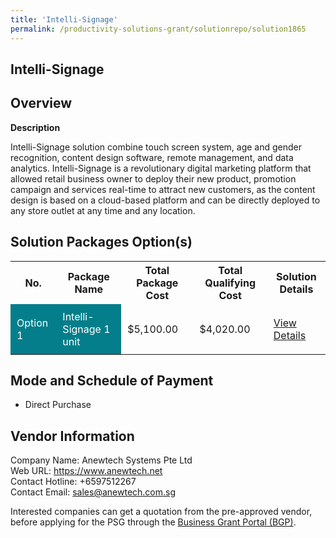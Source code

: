 ```yaml
---
title: 'Intelli-Signage'
permalink: /productivity-solutions-grant/solutionrepo/solution1865
---
```


## Intelli-Signage

## Overview

**Description**

Intelli-Signage solution combine touch screen system, age and gender recognition, content design software, remote management, and data analytics. Intelli-Signage is a revolutionary digital marketing platform that allowed retail business owner to deploy their new product, promotion campaign and services real-time to attract new customers, as the content design is based on a cloud-based platform and can be directly deployed to any store outlet at any time and any location.

## Solution Packages Option(s)

<table>
<tr>
<th><b>No.</b></th>
<th><b>Package Name</b></th>
<th><b>Total Package Cost</b></th>
<th><b>Total Qualifying Cost</b></th>
<th><b>Solution Details</b></th>
</tr>
<tr>
<td style='padding: 10px; background-color: #037E8A; color: #FFFFFF;'>Option 1</td>
<td style='padding: 10px; background-color: #037E8A; color: #FFFFFF;'>Intelli-Signage 1 unit</td>
<td style='padding: 10px;'>$5,100.00</td>
<td style='padding: 10px;'>$4,020.00</td>
<td style='padding: 10px;'><a href='/images/psg/Anewtech_Systems_Intelli_Signage_Desensitised_Annex3_Part1.pdf' target='_blank'>View Details</a></td>
</tr>
</table>

## Mode and Schedule of Payment

 - Direct Purchase

## Vendor Information

 Company Name: Anewtech Systems Pte Ltd<br>Web URL: https://www.anewtech.net <br>Contact Hotline: +6597512267 <br>Contact Email: sales@anewtech.com.sg <br>

Interested companies can get a quotation from the pre-approved vendor, before applying for the PSG through the <a href='https://www.businessgrants.gov.sg/' target='_blank' rel='noopener'>Business Grant Portal (BGP)</a>.

<script src="/jquery/resize-tables.js"></script>

